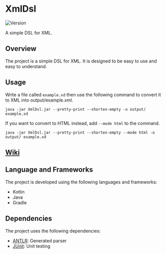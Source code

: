 # XmlDsl

![Version](https://img.shields.io/badge/version-0.1.3--beta-0074d9)

A simple DSL for XML.

## Overview

The project is a simple DSL for XML. It is designed to be easy to use and easy to understand.

## Usage

Write a file called `example.xd` then use the following command
to convert it to XML into output/example.xml.

```shell
java -jar XmlDsl.jar --pretty-print --shorten-empty -o output/ example.xd
```

If you want to convert to HTML instead, add `--mode html` to the command.

```shell
java -jar XmlDsl.jar --pretty-print --shorten-empty --mode html -o output/ example.xd
```

## [Wiki](https://github.com/littlexfish/XmlDsl/wiki)

## Language and Frameworks

The project is developed using the following languages and frameworks:

- Kotlin
- Java
- Gradle

## Dependencies

The project uses the following dependencies:

- [ANTLR](https://www.antlr.org/): Generated parser
- [JUnit](https://junit.org/): Unit testing


